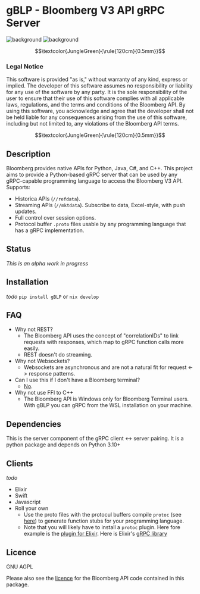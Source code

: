 # gBLP - Bloomberg V3 API gRPC Server

![background](images/finvids.gif#gh-dark-mode-only)
![background](images/finvids.gif#gh-light-mode-only)


$$\textcolor{JungleGreen}{\rule{120cm}{0.5mm}}$$
### Legal Notice
This software is provided "as is," without warranty of any kind, express or implied. The developer of this software assumes no responsibility or liability for any use of the software by any party. It is the sole responsibility of the user to ensure that their use of this software complies with all applicable laws, regulations, and the terms and conditions of the Bloomberg API. By using this software, you acknowledge and agree that the developer shall not be held liable for any consequences arising from the use of this software, including but not limited to, any violations of the Bloomberg API terms.

$$\textcolor{JungleGreen}{\rule{120cm}{0.5mm}}$$


## Description
Bloomberg provides native APIs for Python, Java, C#, and C++. This project aims to provide a Python-based gRPC server that can be used by any gRPC-capable programming language to access the Bloomberg V3 API. 
Supports:
* Historica APIs (`//refdata`).
* Streaming APIs (`//mktdata`). Subscribe to data, Excel-style, with push updates.  
* Full control over session options. 
* Protocol buffer `.proto` files usable by any programming language that has a gRPC implementation.

## Status
_This is an alpha work in progress_

## Installation
_todo_
`pip install gBLP` or
`nix develop`


## FAQ
* Why not REST?
    * The Bloomberg API uses the concept of "correlationIDs" to link requests with responses, which map to gRPC function calls more easily. 
    * REST doesn't do streaming. 
* Why not Websockets?
    * Websockets are asynchronous and are not a natural fit for request <-> response patterns. 
* Can I use this if I don't have a Bloomberg terminal?
    * [No](https://stackoverflow.com/a/74503768/122792).
* Why not use FFI to C++
    * The Bloomberg API is Windows only for Bloomberg Terminal users. With gBLP you can gRPC from the WSL installation on your machine. 



## Dependencies
This is the server component of the gRPC client <-> server pairing. It is a python package and depends on Python 3.10+

## Clients
_todo_
* Elixir
* Swift
* Javascript
* Roll your own
    * Use the proto files with the protocul buffers compile `protoc` (see [here](https://grpc.io/docs/protoc-installation/)) to generate function stubs for your programming language.
    * Note that you will likely have to install a `protoc` plugin. Here fore example is the [plugin for Elixir](https://github.com/brexhq/protobuf-elixir). Here is Elixir's [gRPC library](https://github.com/elixir-grpc/grpc)

## Licence
GNU AGPL

Please also see the [licence](https://github.com/vegabook/gBLP/blob/main/src/bbg_copyright.txt) for the Bloomberg API code contained in this package. 

 

